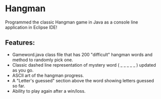 # Hangman

Programmed the classic Hangman game in Java as a console line application in Eclipse IDE!

## Features:

* Gameword.java class file that has 200 "difficult" hangman words and method to randomly pick one.
* Classic dashed line representation of mystery word ( _ _ _ _ _ ) updated as you go.
* ASCII art of the hangman progress.
* A "Letter's guessed" section above the word showing letters guessed so far.
* Ability to play again after a win/loss.

